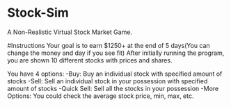 # Stock-Sim

A Non-Realistic Virtual Stock Market Game.

#Instructions
Your goal is to earn $1250+ at the end of 5 days(You can change the money and day if you see fit)
After initially running the program, you are shown 10 different stocks with prices and shares.

You have 4 options: 
-Buy: Buy an individual stock with specified amount of stocks
-Sell: Sell an individual stock in your possession with specified amount of stocks
-Quick Sell: Sell all the stocks in your possession
-More Options: You could check the average stock price, min, max, etc.


